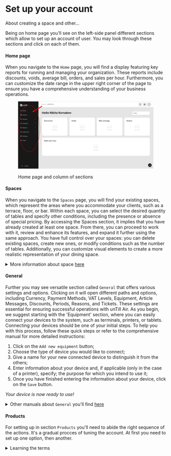 # Set up your account

About creating a space and other...

Being on home page you'll see on the left-side panel different sections which allow to set up an account of user. You may look through these sections and click on each of them.

#### Home page

When you navigate to the `Home` page, you will find a display featuring key reports for running and managing your organization. These reports include discounts, voids, average bill, orders, and sales per hour. Furthermore, you can customize the date range in the upper right corner of the page to ensure you have a comprehensive understanding of your business operations.

<figure><img src="../.gitbook/assets/2023-07-07_17-01-02.jpg" alt="" width="563"><figcaption><p>Home page and column of sections</p></figcaption></figure>

#### Spaces

When you navigate to the `Spaces` page, you will find your existing spaces, which represent the areas where you accommodate your clients, such as a terrace, floor, or bar. Within each space, you can select the desired quantity of tables and specify other conditions, including the presence or absence of special pricing. By accessing the Spaces section, it implies that you have already created at least one space. From there, you can proceed to work with it, review and enhance its features, and expand it further using the same approach. You have full control over your spaces: you can delete existing spaces, create new ones, or modify conditions such as the number of tables. Additionally, you can customize visual elements to create a more realistic representation of your dining space.

<details>

<summary>More information about space <a href="broken-reference">here</a> </summary>

In this range of articles, you can find detailed information about creating, modifying, tuning, and deleting spaces.

</details>

#### General

Further you may see versatile section called `General` that offers various settings and options. Clicking on it will open different paths and options, including Currency, Payment Methods, VAT Levels, Equipment, Article Messages, Discounts, Periods, Reasons, and Tickets. These settings are essential for ensuring successful operations with unTill Air. As you begin, we suggest starting with the 'Equipment' section, where you can easily connect your devices to the system, such as terminals, printers, or tablets. Connecting your devices should be one of your initial steps. To help you with this process, follow these quick steps or refer to the comprehensive manual for more detailed instructions: &#x20;

1. Click on the `Add new equipment` button;
2. Choose the type of device you would like to connect;
3. Give a name for your new connected device to distinguish it from the others;
4. Enter information about your device and, if applicable (only in the case of a printer), specify; the purpose for which you intend to use it;
5. Once you have finished entering the information about your device, click on the `Save` button.

_Your device is now ready to use!_

<details>

<summary>Other manuals about <code>General</code> you'll find <a href="broken-reference">here</a></summary>

You can explore all the features that General incorporates by referring to these manuals. This will help you learn how to configure `Discounts`, manage `Article messages`, and more.

</details>

#### Products

For setting up in section `Products` you'll need to abide the right sequence of the actions. It's a gradual procces of tuning the account. At first you need to set up one option, then another.&#x20;

<details>

<summary>Learning the terms</summary>

But at first you can learn more about these sections of the interface. You may find the definitions for them in our Glossary. Or you can read separate manuals about them on other pages (simply click on term in the table and learn something new about it).

</details>

